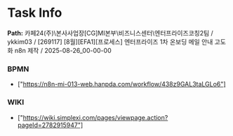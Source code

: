# Task Info

**Path:** 카페24(주)\본사사업장\[CG]MI본부\비즈니스센터\엔터프라이즈코칭2팀 / ykkim03 / [269117] [8월][EFA1][프로세스] 엔터프라이즈 1차 온보딩 메일 안내 고도화 n8n 제작 / 2025-08-26_00-00-00

### BPMN
- ["https://n8n-mi-013-web.hanpda.com/workflow/438z9GAL3taLGLo6"]

### WIKI
- ["https://wiki.simplexi.com/pages/viewpage.action?pageId=2782915947"]

